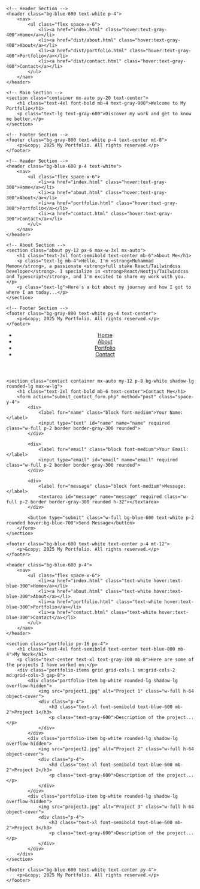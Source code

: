 <!DOCTYPE html>
<html lang="en">
  <head>
    <meta charset="utf-8">
    <meta http-equiv="X-UA-Compatible" content="ie=edge">
    <meta name="viewport" content="width=device-width, initial-scale=1.0"> 
    <script src="https://cdn.tailwindcss.com"></script>
    <title>Document</title>
  </head>
  <body class="bg-gray-100 text-gray-900">

    <!-- Header Section -->
    <header class="bg-blue-600 text-white p-4">
        <nav>
            <ul class="flex space-x-6">
                <li><a href="index.html" class="hover:text-gray-400">Home</a></li>
                <li><a href="dist/about.html" class="hover:text-gray-400">About</a></li>
                <li><a href="dist/portfolio.html" class="hover:text-gray-400">Portfolio</a></li>
                <li><a href="dist/contact.html" class="hover:text-gray-400">Contact</a></li>
            </ul>
        </nav>
    </header>

    <!-- Main Section -->
    <section class="container mx-auto py-20 text-center">
        <h1 class="text-4xl font-bold mb-4 text-gray-900">Welcome to My Portfolio</h1>
        <p class="text-lg text-gray-600">Discover my work and get to know me better.</p>
    </section>

    <!-- Footer Section -->
    <footer class="bg-gray-800 text-white p-4 text-center mt-8">
        <p>&copy; 2025 My Portfolio. All rights reserved.</p>
    </footer>

  </body>
</html>
<!DOCTYPE html>
<html lang="en">
<head>
    <meta charset="UTF-8">
    <meta name="viewport" content="width=device-width, initial-scale=1.0">
    <title>About Me</title>
    <!-- TailwindCSS CDN link -->
    <script src="https://cdn.tailwindcss.com"></script>
</head>
<body class="bg-gray-100 font-sans text-gray-800">

    <!-- Header Section -->
    <header class="bg-blue-600 p-4 text-white">
        <nav>
            <ul class="flex space-x-6">
                <li><a href="index.html" class="hover:text-gray-300">Home</a></li>
                <li><a href="about.html" class="hover:text-gray-300">About</a></li>
                <li><a href="portfolio.html" class="hover:text-gray-300">Portfolio</a></li>
                <li><a href="contact.html" class="hover:text-gray-300">Contact</a></li>
            </ul>
        </nav>
    </header>

    <!-- About Section -->
    <section class="about py-12 px-6 max-w-3xl mx-auto">
        <h1 class="text-3xl font-semibold text-center mb-6">About Me</h1>
        <p class="text-lg mb-4">Hello, I'm <strong>Muhammad Memon</strong>, a passionate <strong>full stake React/Tailwindcss Developer</strong>. I specialize in <strong>React/Nextjs/Tailwindcss and Typescript</strong>, and I'm excited to share my work with you.</p>
        <p class="text-lg">Here's a bit about my journey and how I got to where I am today...</p>
    </section>

    <!-- Footer Section -->
    <footer class="bg-gray-800 text-white py-4 text-center">
        <p>&copy; 2025 My Portfolio. All rights reserved.</p>
    </footer>

</body>
</html>
<!DOCTYPE html>
<html lang="en">
<head>
    <meta charset="UTF-8">
    <meta name="viewport" content="width=device-width, initial-scale=1.0">
    <title>Contact Me</title>
    <script src="https://cdn.tailwindcss.com"></script>
</head>
<body class="bg-gray-100 text-gray-900">
    <header class="bg-blue-600 text-white p-4">
        <nav>
            <ul class="flex space-x-6">
                <li><a href="index.html" class="hover:underline">Home</a></li>
                <li><a href="about.html" class="hover:underline">About</a></li>
                <li><a href="portfolio.html" class="hover:underline">Portfolio</a></li>
                <li><a href="contact.html" class="hover:underline">Contact</a></li>
            </ul>
        </nav>
    </header>

    <section class="contact container mx-auto my-12 p-8 bg-white shadow-lg rounded-lg max-w-lg">
        <h1 class="text-2xl font-bold mb-6 text-center">Contact Me</h1>
        <form action="submit_contact_form.php" method="post" class="space-y-4">
            <div>
                <label for="name" class="block font-medium">Your Name:</label>
                <input type="text" id="name" name="name" required class="w-full p-2 border border-gray-300 rounded">
            </div>
            
            <div>
                <label for="email" class="block font-medium">Your Email:</label>
                <input type="email" id="email" name="email" required class="w-full p-2 border border-gray-300 rounded">
            </div>
            
            <div>
                <label for="message" class="block font-medium">Message:</label>
                <textarea id="message" name="message" required class="w-full p-2 border border-gray-300 rounded h-32"></textarea>
            </div>
            
            <button type="submit" class="w-full bg-blue-600 text-white p-2 rounded hover:bg-blue-700">Send Message</button>
        </form>
    </section>

    <footer class="bg-blue-600 text-white text-center p-4 mt-12">
        <p>&copy; 2025 My Portfolio. All rights reserved.</p>
    </footer>
</body>
</html>
<!DOCTYPE html>
<html lang="en">

<head>
    <meta charset="UTF-8">
    <meta name="viewport" content="width=device-width, initial-scale=1.0">
    <title>Portfolio</title>
    <script src="https://cdn.tailwindcss.com"></script>
</head>

<body class="font-sans bg-gray-100 text-gray-900">

    <header class="bg-blue-600 p-4">
        <nav>
            <ul class="flex space-x-6">
                <li><a href="index.html" class="text-white hover:text-blue-300">Home</a></li>
                <li><a href="about.html" class="text-white hover:text-blue-300">About</a></li>
                <li><a href="portfolio.html" class="text-white hover:text-blue-300">Portfolio</a></li>
                <li><a href="contact.html" class="text-white hover:text-blue-300">Contact</a></li>
            </ul>
        </nav>
    </header>

    <section class="portfolio py-16 px-4">
        <h1 class="text-4xl font-semibold text-center text-blue-800 mb-4">My Work</h1>
        <p class="text-center text-xl text-gray-700 mb-8">Here are some of the projects I have worked on:</p>
        <div class="portfolio-items grid grid-cols-1 sm:grid-cols-2 md:grid-cols-3 gap-8">
            <div class="portfolio-item bg-white rounded-lg shadow-lg overflow-hidden">
                <img src="project1.jpg" alt="Project 1" class="w-full h-64 object-cover">
                <div class="p-4">
                    <h3 class="text-xl font-semibold text-blue-600 mb-2">Project 1</h3>
                    <p class="text-gray-600">Description of the project...</p>
                </div>
            </div>
            <div class="portfolio-item bg-white rounded-lg shadow-lg overflow-hidden">
                <img src="project2.jpg" alt="Project 2" class="w-full h-64 object-cover">
                <div class="p-4">
                    <h3 class="text-xl font-semibold text-blue-600 mb-2">Project 2</h3>
                    <p class="text-gray-600">Description of the project...</p>
                </div>
            </div>
            <div class="portfolio-item bg-white rounded-lg shadow-lg overflow-hidden">
                <img src="project3.jpg" alt="Project 3" class="w-full h-64 object-cover">
                <div class="p-4">
                    <h3 class="text-xl font-semibold text-blue-600 mb-2">Project 3</h3>
                    <p class="text-gray-600">Description of the project...</p>
                </div>
            </div>
        </div>
    </section>

    <footer class="bg-blue-600 text-white text-center py-4">
        <p>&copy; 2025 My Portfolio. All rights reserved.</p>
    </footer>

</body>

</html>

